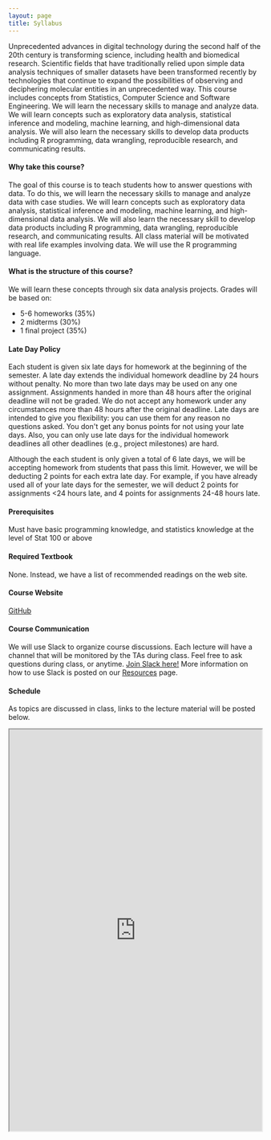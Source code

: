 ```yaml
---
layout: page
title: Syllabus
---
```


Unprecedented advances in digital technology during the second half of the 20th century is transforming science, including health and biomedical research. Scientific fields that have traditionally relied upon simple data analysis techniques of smaller datasets have been transformed recently by technologies that continue to expand the possibilities of observing and deciphering molecular entities in an unprecedented way. This course includes concepts from Statistics, Computer Science and Software Engineering. We will learn the necessary skills to manage and analyze data. We will learn concepts such as exploratory data analysis, statistical inference and modeling, machine learning, and high-dimensional data analysis. We will also learn the necessary skills to develop data products including R programming, data wrangling, reproducible research, and communicating results.

#### Why take this course?
The goal of this course is to teach students how to answer questions with data. To do this, we will learn the necessary skills to manage and analyze data with case studies. We will learn concepts such as exploratory data analysis, statistical inference and modeling, machine learning, and high-dimensional data analysis. We will also learn the necessary skill to develop data products including R programming, data wrangling, reproducible research, and communicating results. All class material will be motivated with real life examples involving data. We will use the R programming language. 

#### What is the structure of this course?
We will learn these concepts through six data analysis projects. Grades will be based on:

* 5-6 homeworks (35%)
* 2 midterms (30%)
* 1 final project (35%)


#### Late Day Policy

Each student is given six late days for homework at the beginning of the semester. A late day extends the individual homework deadline by 24 hours without penalty. No more than two late days may be used on any one assignment. Assignments handed in more than 48 hours after the original deadline will not be graded. We do not accept any homework under any circumstances more than 48 hours after the original deadline. Late days are intended to give you flexibility: you can use them for any reason no questions asked. You don't get any bonus points for not using your late days. Also, you can only use late days for the individual homework deadlines all other deadlines (e.g., project milestones) are hard.

Although the each student is only given a total of 6 late days, we will be accepting homework from students that pass this limit. However, we will be deducting 2 points for each extra late day. For example, if you have already used all of your late days for the semester, we will deduct 2 points for assignments <24 hours late, and 4 points for assignments 24-48 hours late. 

#### Prerequisites
Must have basic programming knowledge, and statistics knowledge at the level of Stat 100 or above

#### Required Textbook
None. Instead, we have a list of recommended readings on the web site.

#### Course Website
[GitHub](http://datasciencelabs.github.io/)

#### Course Communication
We will use Slack to organize course discussions. Each lecture will have a channel that
will be monitored by the TAs during class. Feel free to ask questions during class, or anytime. [Join Slack here!](https://join.slack.com/t/bst260-fall2018/shared_invite/enQtNDI2MTQyOTI4MzExLTdiODVhMjA2MmZkMTcyMDM1ZjI4YTYzNzEyYTAwOGE1YzBlOTU1MWI3N2Q1NzRjZWViYmJlMTg2MDM3ZThmNjg) More information on how to use Slack is posted on our [Resources](http://datasciencelabs.github.io/pages/resources.html) page.

#### Schedule 

As topics are discussed in class, links to the lecture material will be posted below.

<iframe src="https://docs.google.com/spreadsheets/d/e/2PACX-1vSrNt7viwxbg-gE62rdPQ9dW1OcvJ_aDTuJ0l9dfQ-Qv802Yxfqdzbu73zDPveG7mUiAqFnLp7-GyMr/pubhtml?gid=0&single=true" width="100%" height="800"></iframe>
